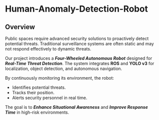 # Human-Anomaly-Detection-Robot
## Overview  

Public spaces require advanced security solutions to proactively detect potential threats. Traditional surveillance systems are often static and may not respond effectively to dynamic threats.  

Our project introduces a ***Four-Wheeled Autonomous Robot*** designed for ***Real-Time Threat Detection***. The system integrates **ROS** and **YOLO v3** for localization, object detection, and autonomous navigation.  

By continuously monitoring its environment, the robot:  
- Identifies potential threats.  
- Tracks their position.
- Alerts security personnel in real time.

The goal is to ***Enhance Situational Awareness*** and ***Improve Response Time*** in high-risk environments.  

